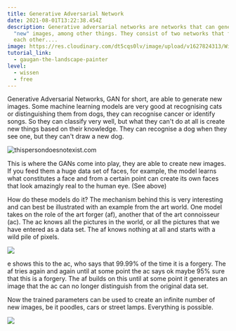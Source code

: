 ```yaml
---
title: Generative Adversarial Network
date: 2021-08-01T13:22:38.454Z
description: Generative adversarial networks are networks that can generate
  "new" images, among other things. They consist of two networks that fight with
  each other....
image: https://res.cloudinary.com/dt5cqs0lv/image/upload/v1627824313/Wissen/GAN.png
tutorial_link:
  - gaugan-the-landscape-painter
level:
  - wissen
  - free
---
```

Generative Adversarial Networks, GAN for short, are able to generate new images. Some machine learning models are very good at recognising cats or distinguishing them from dogs, they can recognise cancer or identify songs. So they can classify very well, but what they can't do at all is create new things based on their knowledge. They can recognise a dog when they see one, but they can't draw a new dog.

![](https://thispersondoesnotexist.com/image "thispersondoesnotexist.com")

This is where the GANs come into play, they are able to create new images. If you feed them a huge data set of faces, for example, the model learns what constitutes a face and from a certain point can create its own faces that look amazingly real to the human eye. (See above)

How do these models do it? The mechanism behind this is very interesting and can best be illustrated with an example from the art world. One model takes on the role of the art forger (af), another that of the art connoisseur (ac). The ac knows all the pictures in the world, or all the pictures that we have entered as a data set. The af knows nothing at all and starts with a wild pile of pixels.

![](https://res.cloudinary.com/dt5cqs0lv/image/upload/v1644320917/Wissen/fakes000000_2_auz1f6.png)

e shows this to the ac, who says that 99.99% of the time it is a forgery. The af tries again and again until at some point the ac says ok maybe 95% sure that this is a forgery. The af builds on this until at some point it generates an image that the ac can no longer distinguish from the original data set.

Now the trained parameters can be used to create an infinite number of new images, be it poodles, cars or street lamps. Everything is possible.

![](https://res.cloudinary.com/dt5cqs0lv/image/upload/v1644321145/Wissen/real_1_evnokf.png)